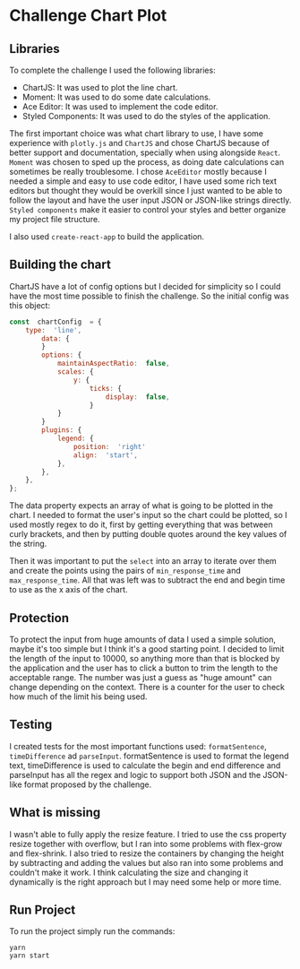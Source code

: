 # Challenge Chart Plot

## Libraries
To complete the challenge I used the following libraries:

 - ChartJS: It was used to plot the line chart.
 - Moment: It was used to do some date calculations.
 - Ace Editor: It was used to implement the code editor.
 - Styled Components: It was used to do the styles of the application.

The first important choice was what chart library to use, I have some experience with `plotly.js` and `ChartJS` and chose ChartJS because of better support and documentation, specially when using alongside `React`.
`Moment` was chosen to sped up the process, as doing date calculations can sometimes be really troublesome.
I chose `AceEditor` mostly because I needed a simple and easy to use code editor, I have used some rich text editors but thought they would be overkill since I just wanted to be able to follow the layout and have the user input JSON or JSON-like strings directly. 
`Styled components` make it easier to control your styles and better organize my project file structure.

I also used `create-react-app` to build the application.

## Building the chart

ChartJS have a lot of config options but I decided for simplicity so I could have the most time possible to finish the challenge. So the initial config was this object:
```js
const  chartConfig  = {
	type:  'line',
		data: {
		}
		options: {
			maintainAspectRatio:  false,
			scales: {
				y: {
					ticks: {
						display:  false,
					}
			}
		}
		plugins: {
			legend: {
				position:  'right'
				align:  'start',
			},
		},
	},
};
```
The data property expects an array of what is going to be plotted in the chart. I needed to format the user's input so the chart could be plotted, so I used mostly regex to do it, first by getting everything that was between curly brackets, and then by putting double quotes around the key values of the string.

Then it was important to put the `select` into an array to iterate over them and create the points using the pairs of `min_response_time` and `max_response_time`. All that was left was to subtract the end and begin time to use as the x axis of the chart.

## Protection

To protect the input from huge amounts of data I used a simple solution, maybe it's too simple but I think it's a good starting point. I decided to limit the length of the input to 10000, so anything more than that is blocked by the application and the user has to click a button to trim the length to the acceptable range. The number was just a guess as "huge amount" can change depending on the context. There is a counter for the user to check how much of the limit his being used.

## Testing

I created tests for the most important functions used: `formatSentence`, `timeDifference` ad `parseInput`. formatSentence is used to format the legend text, timeDifference is used to calculate the begin and end difference and parseInput has all the regex and logic to support both JSON and the JSON-like format proposed by the challenge.

## What is missing
I wasn't able to fully apply the resize feature. I tried to use the css property resize together with overflow, but I ran into some problems with flex-grow and flex-shrink. I also tried to resize the containers by changing the height by subtracting and adding the values but also ran into some problems and couldn't make it work. I think calculating the size and changing it dynamically is the right approach but I may need some help or more time.

## Run Project

To run the project simply run the commands:

    yarn
    yarn start
